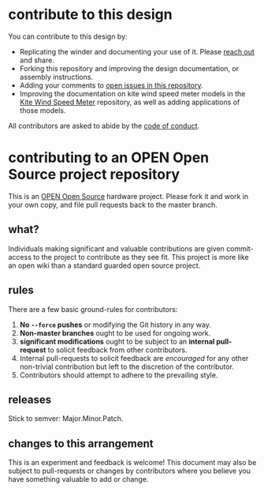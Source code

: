 # contribute to this design

You can contribute to this design by:

* Replicating the winder and documenting your use of it. Please [reach out](http://headfullofair.com/contact) and share.
* Forking this repository and improving the design documentation, or assembly instructions.
* Adding your comments to [open issues in this repository](/issues).
* Improving the documentation on kite wind speed meter models in the [Kite Wind Speed Meter](https://github.com/mathewlippincott/Kite-Wind-Speed-Meter) repository, as well as adding applications of those models.

All contributors are asked to abide by the [code of conduct](codeofconduct.md).

# contributing to an OPEN Open Source project repository

This is an [OPEN Open Source](http://openopensource.org/) hardware project. Please fork it and work in your own copy, and file pull requests back to the master branch. 


## what?

Individuals making significant and valuable contributions are given commit-access to the project to contribute as they see fit. This project is more like an open wiki than a standard guarded open source project.

## rules

There are a few basic ground-rules for contributors:

1. **No `--force` pushes** or modifying the Git history in any way.
1. **Non-master branches** ought to be used for ongoing work.
1. **significant modifications** ought to be subject to an **internal pull-request** to solicit feedback from other contributors.
1. Internal pull-requests to solicit feedback are *encouraged* for any other non-trivial contribution but left to the discretion of the contributor.
1. Contributors should attempt to adhere to the prevailing style.

## releases

Stick to semver: Major.Minor.Patch.

## changes to this arrangement

This is an experiment and feedback is welcome! This document may also be subject to pull-requests or changes by contributors where you believe you have something valuable to add or change.
